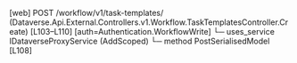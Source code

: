 [web] POST /workflow/v1/task-templates/  (Dataverse.Api.External.Controllers.v1.Workflow.TaskTemplatesController.Create)  [L103–L110] [auth=Authentication.WorkflowWrite]
  └─ uses_service IDataverseProxyService (AddScoped)
    └─ method PostSerialisedModel [L108]

